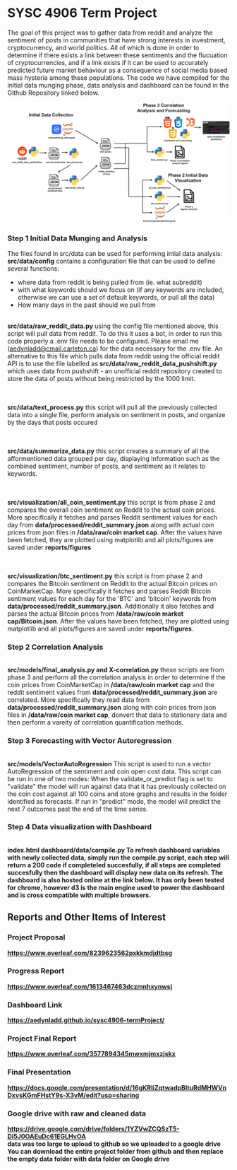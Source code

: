 # SYSC 4906 Term Project
The goal of this project was to gather data from reddit and analyze the sentiment of posts in communities that have strong interests in investment, cryptocurrency, and world politics. All of which is done in order to determine if there exists a link between these sentiments and the flucuation of cryptocurrencies, and if a link exists if it can be used to accurately predicted future market behaviour as a consequence of social media based mass hysteria among these populations. The code we have compiled for the initial data munging phase, data analysis and dashboard can be found in the Github Repository linked below.  

![plot](./reports/figures/project_overview.png)

### Step 1 Initial Data Munging and Analysis
The files found in src/data can be used for performing intial data analysis:
<br>
<b>src/data/config</b> contains a configuration file that can be used to define several functions:
 - where data from reddit is being pulled from (ie. what subreddit)
 - with what keywords should we focus on (if any keywords are included, otherwise we can use a set of default keywords, or pull all the data)
 - How many days in the past should we pull from
<br><br>

<b>src/data/raw_reddit_data.py</b> using the config file mentioned above, this script will pull data from reddit. To do this it uses a bot, in order to run this code properly a .env file needs to be configured. Please email me (aedynladd@cmail.carleton.ca) for the data necessary for the .env file. An alternative to this file which pulls data from reddit using the official reddit API is to use the file labelled as <b>src/data/raw_reddit_data_pushshift.py</b> which uses data from pushshift - an unofficial reddit repository created to store the data of posts without being restricted by the 1000 limit.

<br><br>
<b>src/data/text_process.py</b> this script will pull all the previously collected data into a single file, perform analysis on sentiment in posts, and organize by the days that posts occured

<br><br>
<b>src/data/summarize_data.py</b> this script creates a summary of all the afformentioned data grouped per day, displaying information such as the combined sentiment, number of posts, and sentiment as it relates to keywords.

<br><br>
<b>src/visualization/all_coin_sentiment.py</b> this script is from phase 2 and compares the overall coin sentiment on Reddit to the actual coin prices. More specifically it fetches and parses Reddit sentiment values for each day from <b>data/processed/reddit_summary.json</b> along with actual coin prices from json files in <b>/data/raw/coin market cap</b>. After the values have been fetched, they are plotted using matplotlib and all plots/figures are saved under <b>reports/figures</b>

<br><br>
<b>src/visualization/btc_sentiment.py</b> this script is from phase 2 and compares the Bitcoin sentiment on Reddit to the actual Bitcoin prices on CoinMarketCap. More specifically it fetches and parses Reddit Bitcoin sentiment values for each day for the 'BTC' and 'bitcoin' keywords from <b>data/processed/reddit_summary.json</b>. Additionally it also fetches and parses the actual Bitcoin prices from <b>/data/raw/coin market cap/Bitcoin.json</b>. After the values have been fetched, they are plotted using matplotlib and all plots/figures are saved under <b>reports/figures</b>.

### Step 2 Correlation Analysis
<br>
<b>src/models/final_analysis.py and X-correlation.py</b> these scripts are from phase 3 and perform all the correlation analysis in order to determine if the coin prices from CoinMarketCap in <b>/data/raw/coin market cap</b> and the reddit sentiment values from <b>data/processed/reddit_summary.json</b> are correlated. More specifically they read data from <b>data/processed/reddit_summary.json</b> along with coin prices from json files in <b>/data/raw/coin market cap</b>, donvert that data to stationary data and then perform a vareity of correlation quantification methods.

### Step 3 Forecasting with Vector Autoregression
<br>
<b>src/models/VectorAutoRegression</b>  This script is used to run a vector AutoRegression of the sentiment and coin open cost data. This script can be run in one of two modes: When the validate_or_predict flag is set to "validate" the model will run against data that it has previously collected on the coin cost against all 100 coins and store graphs and results in the folder identified as forecasts.  If run in "predict" mode, the model will predict the next 7 outcomes past the end of the time series.

### Step 4 Data visualization with Dashboard
<br>
<b>index.html<b>
<b>dashboard/data/compile.py</b>  To refresh dashboard variables with newly collected data, simply run the compile.py script, each step will return a 200 code if completeled succesfully, if all steps are completed succesfully then the dashboard will display new data on its refresh. The dashboard is also hosted online at the link below. It has only been tested for chrome, however d3 is the main engine used to power the dashboard and is cross compatible with multiple browsers.

## Reports and Other Items of Interest
### Project Proposal
https://www.overleaf.com/8239623562pxkkmdjdtbsg

### Progress Report
https://www.overleaf.com/1613467463dczmnhxynwsj

### Dashboard Link
https://aedynladd.github.io/sysc4906-termProject/

### Project Final Report
https://www.overleaf.com/3577894345mwxmjmxzjskx

### Final Presentation 
https://docs.google.com/presentation/d/16gKRliZqtwadpBltuRdMHWVnDxvsKGmFHstY9s-X3vM/edit?usp=sharing

### Google drive with raw and cleaned data
https://drive.google.com/drive/folders/1YZVwZCQSzT5-Di5J0OAEuDc61EGLHvOA
<br>
data was too large to upload to github so we uploaded to a google drive
You can download the entire project folder from github and then replace the empty data folder with data folder on Google drive
